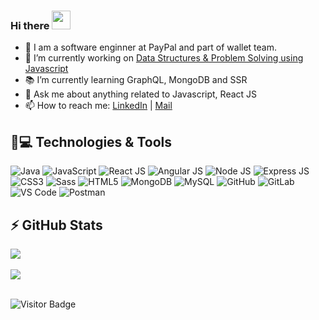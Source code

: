 ### Hi there <a href="https://www.linkedin.com/in/bitakeyogesh"><img src="https://media.giphy.com/media/hvRJCLFzcasrR4ia7z/giphy.gif" height="30px" width="30px"></a>

- :office: I am a software enginner at PayPal and part of wallet team.
- :construction: I’m currently working on [ Data Structures & Problem Solving using Javascript ](https://github.com/bitakeyogesh/javascript)
- :books: I’m currently learning GraphQL, MongoDB and SSR
- 💬 Ask me about anything related to Javascript, React JS
- 📫 How to reach me: [LinkedIn](https://www.linkedin.com/in/bitakeyogesh/) | [Mail](yogeshbitake@gmail.com)

## 🚀💻 Technologies & Tools

<p> 

   <img alt="Java" src="https://img.shields.io/badge/Java-%23007396.svg?logo=java&logoColor=white" />
   <img alt="JavaScript" src="https://img.shields.io/badge/JavaScript%20-%23F7DF1E.svg?logo=javascript&logoColor=black" />
   <img alt="React JS" src="https://img.shields.io/badge/React-20232A.svg?logo=javascript&logoColor=black" />
   <img alt="Angular JS" src="https://img.shields.io/badge/AngularJS-E23237.svg?logo=javascript&logoColor=black" />
   <img alt="Node JS" src="https://img.shields.io/badge/Node.js-43853D.svg?logo=javascript&logoColor=black" />
   <img alt="Express JS" src="https://img.shields.io/badge/Express.js-404D59.svg?logo=javascript&logoColor=black" />
   <img alt="CSS3" src="https://img.shields.io/badge/CSS3-1572B6.svg?logo=css3&logoColor=white" />
   <img alt="Sass" src="https://img.shields.io/badge/Sass-CC6699.svg?logo=javascript&logoColor=black" />
   <img alt="HTML5" src="https://img.shields.io/badge/HTML5-E34F26.svg?logo=html5&logoColor=white" />
   <img alt="MongoDB" src="https://img.shields.io/badge/MongoDB-4EA94B.svg?logo=javascript&logoColor=black" />
   <img alt="MySQL" src="https://img.shields.io/badge/MySQL-00000F.svg?logo=amazon-dynamodb&logoColor=white" />

   <img alt="GitHub" src="https://img.shields.io/badge/-GitHub-181717.svg?logo=css3&logoColor=white" />
   <img alt="GitLab" src="https://img.shields.io/badge/-GitLab-FCA121.svg?logo=javascript&logoColor=black" />
   <img alt="VS Code" src="https://img.shields.io/badge/-VS%20Code-007ACC.svg?logo=html5&logoColor=white" />
   <img alt="Postman" src="https://img.shields.io/badge/Postman-black.svg?logo=amazon-dynamodb&logoColor=white" />
  
</p>

## ⚡ GitHub Stats

<div>
   <div>
      <img align="center" src="https://github-readme-stats.vercel.app/api?username=bitakeyogesh&show_icons=true&count_private=true&theme=graywhite " />
      <br>  <br>
      <img align="center" src="https://github-readme-stats.vercel.app/api/top-langs/?username=bitakeyogesh&layout=compact&count_private=true&theme=graywhite " />
   </div>

   <br>
<div>
   
   ![Visitor Badge](https://visitor-badge.laobi.icu/badge?page_id=bitakeyogesh.bitakeyogesh)
   
</div>
</div>
